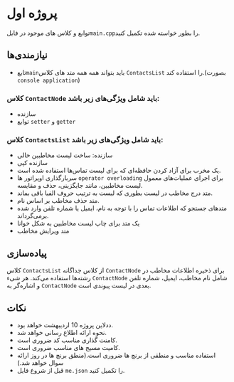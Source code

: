 # پروژه اول
توابع و کلاس های موجود در فایل``main.cpp``را بطور خواسته شده تکمیل کنید.

## نیازمندی‌ها
- تابع``main``باید بتواند همه همه متد های کلاس ``ContactsList`` را استفاده کند.(بصورت ``console application``)  
### کلاس ``ContactNode`` باید شامل ویژگی‌های زیر باشد:
- سازنده
- توابع ``setter`` و ``getter``
### کلاس ``ContactsList`` باید شامل ویژگی‌های زیر باشد:
- سازنده‌: ساخت لیست مخاطبین خالی
- سازنده کپی
- یک مخرب برای آزاد کردن حافظه‌ای که برای لیست تماس‌ها استفاده شده است.
- سربارگذاری اوپراتور ها ``operator overloading`` برای اجرای عملیات‌های معمول لیست مخاطبین، مانند جایگزینی، حذف و مقایسه.
- متد درج مخاطب در لیست بطوری که لبست به ترتیب حروف الفبا باقی بماند.
- متد حذف مخاطب بر اساس نام.
- متدهای جستجو که اطلاعات تماس را با توجه به نام، ایمیل یا شماره تلفن وارد شده برمی‌گرداند.
- یک متد برای چاپ لیست مخاطبین به شکل خوانا
- متد ویرایش مخاطب

## پیاده‌سازی
کلاس ``ContactsList`` از کلاس جداگانه ``ContactNode`` برای ذخیره اطلاعات مخاطب در رشته‌ها استفاده می‌کند. هر شیء ``ContactNode`` شامل نام مخاطب، ایمیل، شماره تلفن و اشاره‌گر به ``ContactNode`` بعدی در لیست پیوندی است.

## نکات
- ددلاین پروژه 10 اردیبهشت خواهد بود.
- نحوه ارائه اطلاع رسانی خواهد شد.
- کامنت گذاری مناسب کد ضروری است.
- کامیت مسیج های مناسب ضروری است.
- استفاده مناسب و منطقی از برنچ ها ضروری است.(منطق برنچ ها در روز ارائه سوال خواهد شد.)
- قبل از شروع فایل ``me.json`` را تکمیل کنید.

